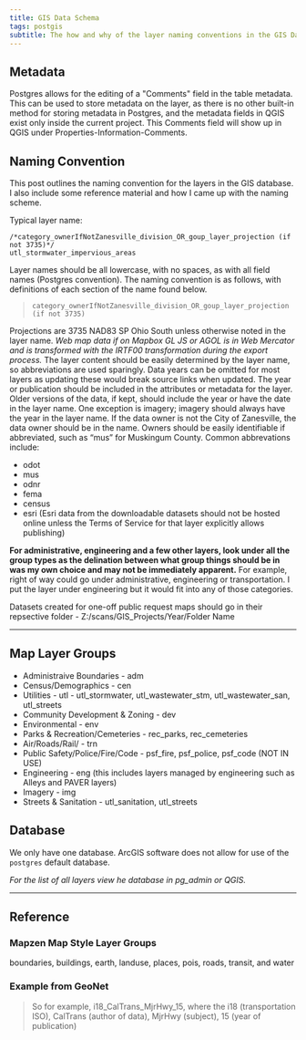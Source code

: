 ```yaml
---
title: GIS Data Schema
tags: postgis
subtitle: The how and why of the layer naming conventions in the GIS Database
---
```


## Metadata
Postgres allows for the editing of a "Comments" field in the table metadata. This can be used to store metadata on the layer, as there is no other built-in method for storing metadata in Postgres, and the metadata fields in QGIS exist only inside the current project. This Comments field will show up in QGIS under Properties-Information-Comments.

## Naming Convention
This post outlines the naming convention for the layers in the GIS database. I also include some reference material and how I came up with the naming scheme.

Typical layer name:

```
/*category_ownerIfNotZanesville_division_OR_goup_layer_projection (if not 3735)*/
utl_stormwater_impervious_areas

```

Layer names should be all lowercase, with no spaces, as with all field names (Postgres convention). The naming convention is as follows, with definitions of each section of the name found below.

>``category_ownerIfNotZanesville_division_OR_goup_layer_projection (if not 3735)``

Projections are 3735 NAD83 SP Ohio South unless otherwise noted in the layer name. *Web map data if on Mapbox GL JS or AGOL is in Web Mercator and is transformed with the IRTF00 transformation during the export process.*  The layer content should be easily determined by the layer name, so abbreviations are used sparingly. Data years can be omitted for most layers as updating these would break source links when updated. The year or publication should be included in the attributes or metadata for the layer. Older versions of the data, if kept, should include the year or have the date in the layer name. One exception is imagery; imagery should always have the year in the layer name. If the data owner is not the City of Zanesville, the data owner should be in the name. Owners should be easily identifiable if abbreviated, such as “mus” for Muskingum County. Common abbrevations include:

* odot
* mus
* odnr
* fema
* census
* esri (Esri data from the downloadable datasets should not be hosted online unless the Terms of Service for that layer explicitly allows publishing)

**For administrative, engineering and a few other layers, look under all the group types as the delination between what group things should be in was my own choice and may not be immediately apparent.** For example, right of way could go under administrative, engineering or transportation. I put the layer under engineering but it would fit into any of those categories.

Datasets created for one-off public request maps should go in their repsective folder - Z:/scans/GIS_Projects/Year/Folder Name

---
## Map Layer Groups 

* Administraive Boundaries - adm
* Census/Demographics -  cen
* Utilities -  utl - utl_stormwater, utl_wastewater_stm, utl_wastewater_san, utl_streets
* Community Development & Zoning -  dev
* Environmental - env
* Parks & Recreation/Cemeteries - rec_parks, rec_cemeteries
* Air/Roads/Rail/ -  trn
* Public Safety/Police/Fire/Code - psf_fire, psf_police, psf_code (NOT IN USE)
* Engineering - eng (this includes layers managed by engineering such as Alleys and PAVER layers)
* Imagery - img
* Streets & Sanitation - utl_sanitation, utl_streets

## Database
We only have one database.  ArcGIS software does not allow for use of the ``postgres`` default database.

*For the list of all layers view he database in pg_admin or QGIS.*

---

## Reference

### Mapzen Map Style Layer Groups
boundaries, buildings, earth, landuse, places, pois, roads, transit, and water

### Example from GeoNet
> So for example, i18_CalTrans_MjrHwy_15, where the i18 (transportation ISO), CalTrans (author of data), MjrHwy (subject), 15 (year of publication)
